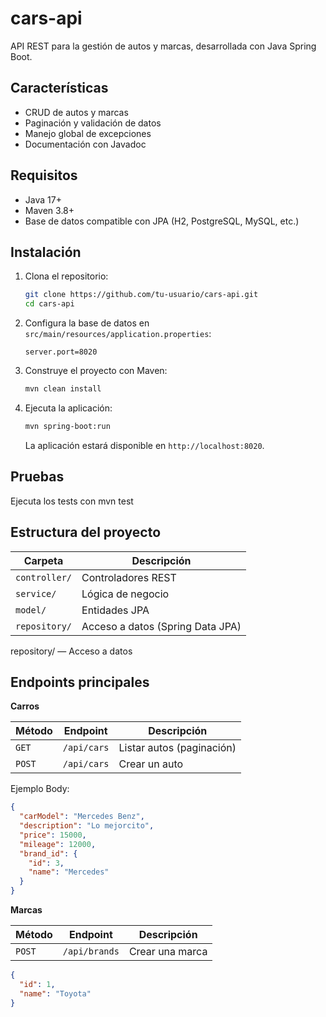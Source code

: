 # cars-api

API REST para la gestión de autos y marcas, desarrollada con Java Spring Boot.

## Características

- CRUD de autos y marcas
- Paginación y validación de datos
- Manejo global de excepciones
- Documentación con Javadoc

## Requisitos

- Java 17+
- Maven 3.8+
- Base de datos compatible con JPA (H2, PostgreSQL, MySQL, etc.)

## Instalación

1. Clona el repositorio:
   ```bash
   git clone https://github.com/tu-usuario/cars-api.git
   cd cars-api
   
2. Configura la base de datos en `src/main/resources/application.properties`:
   ```properties
   server.port=8020
   
3. Construye el proyecto con Maven:
   ```bash
   mvn clean install
4. Ejecuta la aplicación:
   ```bash
   mvn spring-boot:run
   ```
    La aplicación estará disponible en `http://localhost:8020`.

## Pruebas
Ejecuta los tests con
mvn test

## Estructura del proyecto

| Carpeta       | Descripción                     |
|---------------|---------------------------------|
| `controller/` | Controladores REST              |
| `service/`    | Lógica de negocio               |
| `model/`      | Entidades JPA                   |
| `repository/` | Acceso a datos (Spring Data JPA)|

repository/ — Acceso a datos

## Endpoints principales

**Carros**

| Método | Endpoint       | Descripción          |
|--------|---------------|----------------------|
| `GET`  | `/api/cars`   | Listar autos (paginación) |
| `POST` | `/api/cars`   | Crear un auto        |


Ejemplo Body:
```json
{
  "carModel": "Mercedes Benz",
  "description": "Lo mejorcito",
  "price": 15000,
  "mileage": 12000,
  "brand_id": {
    "id": 3,
    "name": "Mercedes"
  }
}
```

**Marcas**

| Método | Endpoint      | Descripción     |
| ------ | ------------- | --------------- |
| `POST` | `/api/brands` | Crear una marca |


```json
{
  "id": 1,
  "name": "Toyota"
}
```

